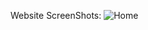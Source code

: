 Website ScreenShots:
![Home](https://github.com/SanmeetSingh21/SmartEd/assets/102820075/272a1b2d-6c0a-489a-ab22-b9c8fce37e3a)
